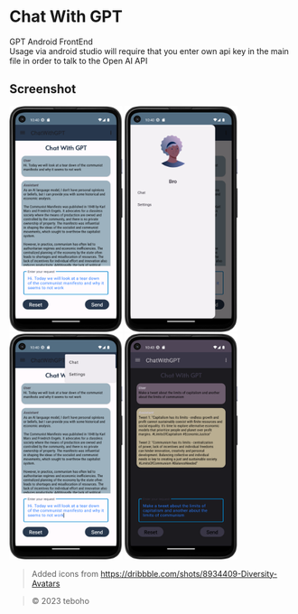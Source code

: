 # Chat With GPT
GPT Android FrontEnd  
Usage via android studio will require that you enter own api key in the main file in order to talk to the Open AI API 

## Screenshot  

<!-- Change these markdown image refs to html -->
<img src="Screenshot_20230602_224035.png" width="200" height="400" alt="Screenshot1" />
<img src="Screenshot_20230602_224044.png" width="200" height="400" alt="Screenshot2" />  

<img src="Screenshot_20230602_224056.png" width="200" height="400" alt="Screenshot3" />
<img src="Screenshot_20230602_224312.png" width="200" height="400" alt="Screenshot4" />  

> Added icons from https://dribbble.com/shots/8934409-Diversity-Avatars

> &copy; 2023 teboho
